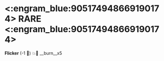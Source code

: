 # <:engram_blue:905174948669190174> RARE <:engram_blue:905174948669190174>

**Flicker** (-1 :large_blue_diamond:) :boom::twisted_rightwards_arrows: __burn__x5

